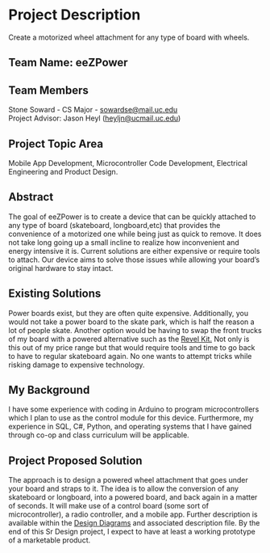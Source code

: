 # Project Description
Create a motorized wheel attachment for any type of board with wheels.
## Team Name: eeZPower
## Team Members
Stone Soward - CS Major - sowardse@mail.uc.edu <br>
Project Advisor: Jason Heyl (heyljn@ucmail.uc.edu)
## Project Topic Area
Mobile App Development, Microcontroller Code Development, Electrical Engineering and Product Design.
## Abstract
The goal of eeZPower is to create a device that can be quickly attached to any type of board (skateboard, longboard,etc) that provides the convenience of a motorized one while being just as quick to remove. It does not take long going up a small incline to realize how inconvenient and energy intensive it is. Current solutions are either expensive or require tools to attach. Our device aims to solve those issues while allowing your board’s original hardware to stay intact.
## Existing Solutions
Power boards exist, but they are often quite expensive. Additionally, you would not take a power board to the skate park, which is half the reason a lot of people skate. Another option would be having to swap the front trucks of my board with a powered alternative such as the [Revel Kit.](https://www.revelboards.com/products/revel-kit-electric-skateboard) Not only is this out of my price range but that would require tools and time to go back to have to regular skateboard again. No one wants to attempt tricks while risking damage to expensive technology.
## My Background
I have some experience with coding in Arduino to program microcontrollers which I plan to use as the control module for this device. Furthermore, my experience in SQL, C#, Python, and operating systems that I have gained through co-op and class curriculum will be applicable.
## Project Proposed Solution
The approach is to design a powered wheel attachment that goes under your board and straps to it. The idea is to allow the conversion of any skateboard or longboard, into a powered board, and back again in a matter of seconds. It will make use of a control board (some sort of microcontroller), a radio controller, and a mobile app. Further description is available within the [Design Diagrams](/Assignments/Design_Diagrams) and associated description file. By the end of this Sr Design project, I expect to have at least a working prototype of a marketable product.
